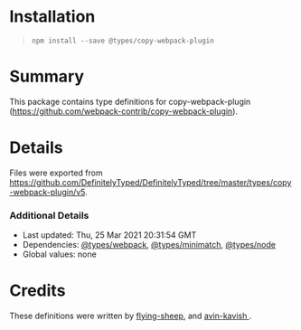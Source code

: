 # Installation
> `npm install --save @types/copy-webpack-plugin`

# Summary
This package contains type definitions for copy-webpack-plugin (https://github.com/webpack-contrib/copy-webpack-plugin).

# Details
Files were exported from https://github.com/DefinitelyTyped/DefinitelyTyped/tree/master/types/copy-webpack-plugin/v5.

### Additional Details
 * Last updated: Thu, 25 Mar 2021 20:31:54 GMT
 * Dependencies: [@types/webpack](https://npmjs.com/package/@types/webpack), [@types/minimatch](https://npmjs.com/package/@types/minimatch), [@types/node](https://npmjs.com/package/@types/node)
 * Global values: none

# Credits
These definitions were written by [    flying-sheep](https://github.com/flying-sheep), and [avin-kavish ](https://github.com/avin-kavish).
